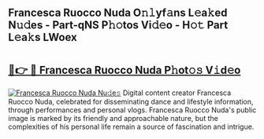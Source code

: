 ## Francesca Ruocco Nuda O𝚗𝚕yf𝚊ns L𝚎a𝚔ed N𝚞𝚍es - Part-qNS P𝚑𝚘tos Vi𝚍𝚎o - H𝚘𝚝 Part L𝚎a𝚔s LWoex

# <h2><a href="http://kf1g9gs.oniu.top/?m=Francesca+Ruocco+Nuda">🔗👉 🔴 Francesca Ruocco Nuda P𝚑ot𝚘𝚜 V𝚒d𝚎o</a></h2>

[![Francesca Ruocco Nuda Nu𝚍e𝚜](https://i.imgur.com/0qMVB7G.gif)](http://kf1g9gs.oniu.top/?m=Francesca+Ruocco+Nuda)
Digital content creator Francesca Ruocco Nuda, celebrated for disseminating dance and lifestyle information, through performances and personal vlogs. Francesca Ruocco Nuda's public image is marked by its friendly and approachable nature, but the complexities of his personal life remain a source of fascination and intrigue.  
